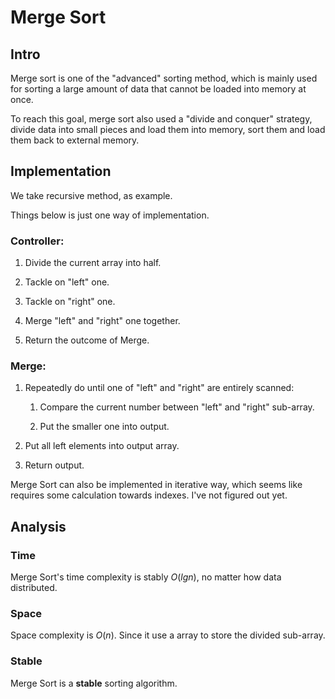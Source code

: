 # Merge Sort

## Intro

Merge sort is one of the "advanced" sorting method, which is mainly used for sorting a large amount of data that cannot be loaded into memory at once.

To reach this goal, merge sort also used a "divide and conquer" strategy, divide data into small pieces and load them into memory, sort them and load them back to external memory.

## Implementation

We take recursive method, as example.

Things below is just one way of implementation.

### Controller:

1. Divide the current array into half.

2. Tackle on "left" one.

3. Tackle on "right" one.

4. Merge "left" and "right" one together.

5. Return the outcome of Merge.

### Merge:

1. Repeatedly do until one of "left" and "right" are entirely scanned:

    1. Compare the current number between "left" and "right" sub-array.

    2. Put the smaller one into output.

2. Put all left elements into output array.

3. Return output.

Merge Sort can also be implemented in iterative way, which seems like requires some calculation towards indexes. I've not figured out yet.

## Analysis

### Time

Merge Sort's time complexity is stably $O(lgn)$, no matter how data distributed.

### Space

Space complexity is $O(n)$. Since it use a array to store the divided sub-array.

### Stable

Merge Sort is a **stable** sorting algorithm.


